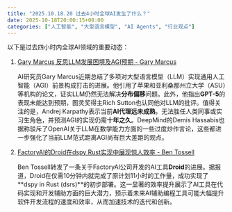 ```yaml
---
title: "2025.10.18.20 过去4小时全球AI发生了什么？"
date: 2025-10-18T20:00:15+08:00
categories: ["人工智能", "大型语言模型", "AI Agents", "行业观点"]
---
```


以下是过去四小时内全球AI领域的重要动态：

1.  [Gary Marcus 反思LLM发展困境及AGI预期 - Gary Marcus](https://x.com/GaryMarcus/status/1979507386780909906)

    AI研究员Gary Marcus近期总结了多项对大型语言模型（LLM）实现通用人工智能（AGI）前景构成打击的进展。他引用了苹果和亚利桑那州立大学（ASU）等机构的论文，证实LLM仍然无法解决**分布偏移**问题。此外，他指出**GPT-5**的表现未能达到预期，图灵奖得主Rich Sutton也认同他对LLM的批评。值得关注的是，Andrej Karpathy表示当前**AI代理远未成熟**，无法胜任人类同事或实习生角色，并预测AGI的实现仍需**十年之久**。DeepMind的Demis Hassabis也据称驳斥了OpenAI关于LLM在数学能力方面的一些过度炒作言论，这些都进一步强化了当前LLM范式距离AGI尚有巨大差距的观点。

2.  [FactoryAI的Droid在dspy Rust实现中展现惊人效率 - Ben Tossell](https://x.com/bentossell/status/1979458212622401782)

    Ben Tossell转发了一条关于FactoryAI公司开发的AI工具**Droid**的进展。据报道，Droid在仅需10分钟内就完成了原计划11小时的工作量，成功实现了**dspy in Rust (dsrs)**的初步部署。这一显著的效率提升展示了AI工具在代码实现和开发辅助方面的巨大潜力，预示着未来AI辅助编程工具可能大幅提升软件开发流程的速度和效率，从而加速技术的迭代和创新。